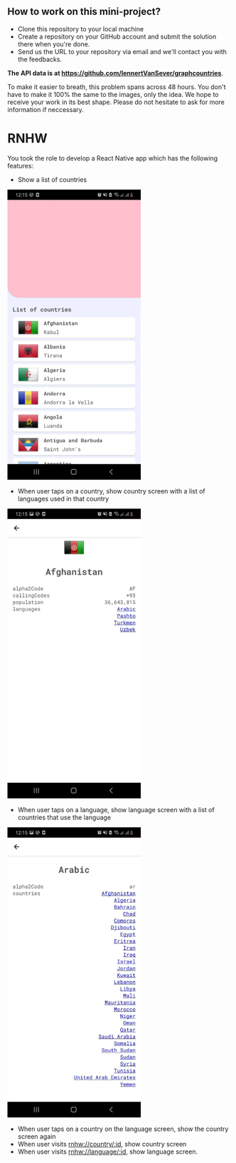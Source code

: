 ## How to work on this mini-project?

- Clone this repository to your local machine
- Create a repository on your GitHub account and submit the solution there when you're done.
- Send us the URL to your repository via email and we'll contact you with the feedbacks.

**The API data is at https://github.com/lennertVanSever/graphcountries**.

To make it easier to breath, this problem spans across 48 hours. You don't have to make it 100% the same to the images, only the idea. We hope to receive your work in its best shape. Please do not hesitate to ask for more information if neccessary.

# RNHW

You took the role to develop a React Native app which has the following features:

- Show a list of countries

<img src="problem/1.jpg" width="300" />

- When user taps on a country, show country screen with a list of languages used in that country

<img src="problem/3.jpg" width="300" />

- When user taps on a language, show language screen with a list of countries that use the language

<img src="problem/4.jpg" width="300" />

- When user taps on a country on the language screen, show the country screen again
- When user visits [rnhw://country/:id](rnhw://country/:id), show country screen
- When user visits [rnhw://language/:id](rnhw://language/:id), show language screen.

